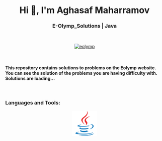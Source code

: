 <h1 align="center">Hi 👋, I'm Aghasaf Maharramov</h1>
<h3 align="center">E-Olymp_Solutions | Java</h3>
<br>
<p align="center"> <a href="https://www.eolymp.com/en/" target="_blank" rel="noreferrer"> <img src="https://static.e-olymp.com/eolymp.png" alt="eolymp" width="80" height="80"/> </a> </p>
<br>
<h4> This repository contains solutions to problems on the Eolymp website. You can see the solution of the problems you are having difficulty with. Solutions are loading... </h4>
<br>
<h3 align="left">Languages and Tools:</h3>
<p align="center"> <a href="https://www.java.com/en/" target="_blank" rel="noreferrer"> <img src="https://raw.githubusercontent.com/devicons/devicon/master/icons/java/java-original.svg" alt="java" width="80" height="80"/> </a> </p>
